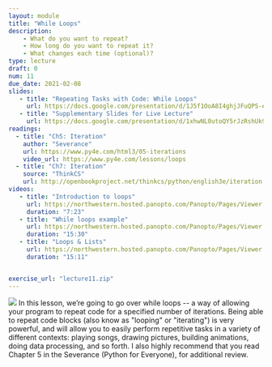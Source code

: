 ```yaml
---
layout: module
title: "While Loops"
description:
    - What do you want to repeat?
    - How long do you want to repeat it?
    - What changes each time (optional)?
type: lecture
draft: 0
num: 11
due_date: 2021-02-08
slides: 
   - title: "Repeating Tasks with Code: While Loops"
     url: https://docs.google.com/presentation/d/1J5f1OoA8I4ghjJFuQPS-elDh9WI_Q_2F4agw4SLLSLs/edit?usp=sharing
   - title: "Supplementary Slides for Live Lecture"
     url: https://docs.google.com/presentation/d/1xhwNL0utoQY5rJzRshUk9E66goovZjxPxeSbmnePLXg/edit?usp=sharing
readings:
  - title: "Ch5: Iteration"
    author: "Severance"
    url: https://www.py4e.com/html3/05-iterations
    video_url: https://www.py4e.com/lessons/loops
  - title: "Ch7: Iteration"
    source: "ThinkCS"
    url: http://openbookproject.net/thinkcs/python/english3e/iteration.html
videos:
   - title: "Introduction to loops"
     url: https://northwestern.hosted.panopto.com/Panopto/Pages/Viewer.aspx?id=cf46c831-58ff-49c3-8836-aca000062dc5
     duration: "7:23"
   - title: "While loops example"
     url: https://northwestern.hosted.panopto.com/Panopto/Pages/Viewer.aspx?id=5fea8d9a-5f1f-4439-93dc-aca000062d3c
     duration: "15:30"
   - title: "Loops & Lists"
     url: https://northwestern.hosted.panopto.com/Panopto/Pages/Viewer.aspx?id=47498937-5940-4158-808c-aca000062ca2
     duration: "15:11"


exercise_url: "lecture11.zip"
---
```


<img class="module-image" src="/winter2021/assets/images/lectures/loops.gif" /> In this lesson, we’re going to go over while loops -- a way of allowing your program to repeat code for a specified number of iterations. Being able to repeat code blocks (also know as "looping" or "iterating") is very powerful, and will allow you to easily perform repetitive tasks in a variety of different contexts: playing songs, drawing pictures, building animations, doing data processing, and so forth. I also highly recommend that you read Chapter 5 in the Severance (Python for Everyone), for additional review.

